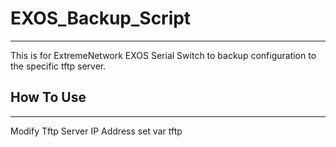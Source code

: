 # EXOS_Backup_Script
--------------------
This is for ExtremeNetwork EXOS Serial Switch to backup configuration to the specific tftp server.

## How To Use
--------------------
Modify  Tftp Server IP Address
set var tftp <Tftp IP Address>
